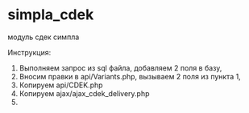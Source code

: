 # simpla_cdek
модуль сдек симпла

Инструкция:
1. Выполняем запрос из sql файла, добавляем 2 поля в базу,
2. Вносим правки в api/Variants.php, вызываем 2 поля из пункта 1,
3. Копируем api/CDEK.php
4. Копируем ajax/ajax_cdek_delivery.php
5. 
